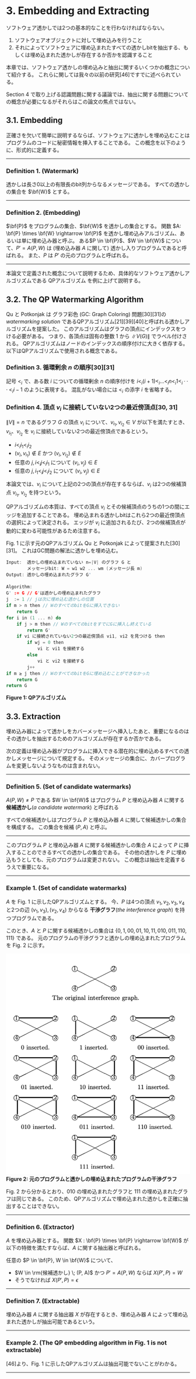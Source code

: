 # 3. Embedding and Extracting

ソフトウェア透かしでは2つの基本的なことを行わなければならない。

1. ソフトウェアオブジェクトに対して埋め込みを行うこと
2. それによってソフトウェアに埋め込まれたすべての透かしbitを抽出する、もしくは埋め込まれた透かしが存在するか否かを認識すること

本章では、ソフトウェア透かしの埋め込みと抽出に関するいくつかの概念について紹介する。
これらに関しては我々の以前の研究[46]ですでに述べられている。

Section 4 で取り上げる認識問題に関する議論では、抽出に関する問題についての概念が必要になるがそれらはこの論文の焦点ではない。

## 3.1. Embedding

正確さを欠いて簡単に説明するならば、ソフトウェアに透かしを埋め込むことはプログラムのコードに秘密情報を挿入することである。
この概念を以下のように、形式的に定義する。

---

### Definition 1. (Watermark)

透かしは長さ0以上の有限長のbit列からなるメッセージである。
すべての透かしの集合を $\bf{W}$ とする。

---

### Definition 2. (Embedding)

$\bf{P}$ をプログラムの集合、$\bf{W}$ を透かしの集合とする。
関数 $A: \bf{P} \times \bf{W} \rightarrow \bf{P}$ を透かし埋め込みアルゴリズム、あるいは単に埋め込み器と呼ぶ。
ある$P \in \bf{P}$、$W \in \bf{W}$ について、$P' = A(P, W)$ は (埋め込み器 $A$ に関して) 透かし入りプログラムであると呼ばれる。
また、$P$ は $P'$ の元のプログラムと呼ばれる。

---

本論文で定義された概念について説明するため、具体的なソフトウェア透かしアルゴリズムである QPアルゴリズム を例に上げて説明する。

## 3.2. The QP Watermarking Algorithm

Qu と Potkonjak は グラフ彩色 (GC: Graph Coloring) 問題[30][31]の *watermarking solution* であるQPアルゴリズム[21][39][40]と呼ばれる透かしアルゴリズムを提案した。
このアルゴリズムはグラフの頂点にインデックスをつける必要がある。
つまり、各頂点は固有の整数 $1$ から $\|V(G)\|$ でラベル付けされる。
QPアルゴリズムはノードのインデックスの順序付けに大きく依存する。
以下はQPアルゴリズムで使用される概念である。

### Definition 3. 循環剰余 $n$ の順序[30][31]

記号 $<_i$ で、ある数 $i$ についての循環剰余 $n$ の順序付けを $i <_i (i+ 1) <_i ...<_i n <_i 1 <_i ··· <_i i−1$ のように表現する。
混乱がない場合には $<_i$ の添字 $i$ を省略する。

### Definition 4. 頂点 $v_i$ に接続していない2つの最近傍頂点[30, 31]

$\|V\|=n$ であるグラフ $G$ の頂点 $v_i$ について、$v_{i_1}, v_{i_2} \in V$ が以下を満たすとき、$v_{i_1}$、$v_{i_2}$ を $v_i$ に接続していない2つの最近傍頂点であるという。

- $i <_i i_1 <_i i_2$
- $(v_i, v_{i_1}) \notin E$ かつ $(v_i, v_{i_2}) \notin E$
- 任意の $j, i <_i j <_i i_1$ について $(v_i, v_j) \in E$
- 任意の $j, i_1 <_i j <_i i_2$ について $(v_i, v_j) \in E$

本論文では、$v_i$ について上記の2つの頂点が存在するならば、$v_i$ は2つの候補頂点 $v_{i_1}$, $v_{i_2}$ を持つという。

QPアルゴリズムの本質は、すべての頂点 $v_i$ とその候補頂点のうちの1つの間にエッジを追加することである。
埋め込まれる透かしbitはこれら2つの最近傍頂点の選択によって決定される。
エッジが $v_i$ に追加されるたび、2つの候補頂点が動的に変わる可能性があるため注意する。

Fig. 1 に示す元のQPアルゴリズム Qu と Potkonjak によって提案された[30][31]。
これはGC問題の解法に透かしを埋め込む。

```c
Input:  透かしの埋め込まれていない n=|V| のグラフ G と
        メッセージbit: W = w1 w2 ... wm (メッセージ長 m)
Output: 透かしの埋め込まれたグラフ G'

Algorithm:
G' := G // G'は透かしの埋め込まれたグラフ
j  := 1 // jは次に埋め込む透かしの位置
if m > n then // WのすべてのbitをGに挿入できない
    return G
for i in (1 ... n) do
    if j > m then // WのすべてのbitをすでにGに挿入し終えている
        return G'
    if vi に接続されていない2つの最近傍頂点 vi1, vi2 を見つける then
        if wj = 0 then
            vi と vi1 を接続する
        else
            vi と vi2 を接続する
        j++
if m ≥ j then // WのすべてのbitをGに埋め込むことができなかった
    return G
return G
```
**Figure 1: QPアルゴリズム**

## 3.3. Extraction

<!-- textlint-disable preset-japanese/no-doubled-joshi -->
埋め込み器によって透かしをカバーメッセージへ挿入したあと、重要になるのはその透かしを抽出するためのアルゴリズムが存在するか否かである。
<!-- textlint-enable preset-japanese/no-doubled-joshi -->

次の定義は埋め込み器がプログラムに挿入できる潜在的に埋め込めるすべての透かしメッセージについて規定する。
そのメッセージの集合に、カバープログラムを変更しないようなものは含まれない。

---

### Definition 5. (Set of candidate watermarks)

$A(P, W) \ne P$ である $W \in \bf{W}$ はプログラム $P$ と埋め込み器 $A$ に関する **候補透かし**(*a candidate watermark*) と呼ばれる

すべての候補透かしはプログラム $P$ と埋め込み器 $A$ に関して候補透かしの集合を構成する。
この集合を候補 $(P, A)$ と呼ぶ。

---

このプログラム $P$ と埋め込み器 $A$ に関する候補透かしの集合 $A$ によって $P$ に挿入することのできるすべての透かしの集合である。
その他の透かしを $P$ に埋め込もうとしても、元のプログラムは変更されない。
この概念は抽出を定義するうえで重要になる。

---

### Example 1. (Set of candidate watermarks)

<!-- textlint-disable preset-ja-technical-writing/max-comma -->
$A$ を Fig. 1 に示したQPアルゴリズムとする。
今、$P$ は4つの頂点 $v_1, v_2, v_3, v_4$ と2つの辺 $(v_1, v_3), (v_2, v_4)$ からなる **干渉グラフ**(*the interference graph*) を持つプログラムである。

このとき、$A$ と $P$ に関する候補透かしの集合は $\{0, 1, 00, 01, 10, 11, 010, 011, 110, 111\}$ である。
元のプログラムの干渉グラフと透かしの埋め込まれたプログラムを Fig. 2 に示す。
<!-- textlint-enable preset-ja-technical-writing/max-comma -->

![](fig2.png)
**Figure 2: 元のプログラムと透かしの埋め込まれたプログラムの干渉グラフ**

Fig. 2 から分かるとおり、$010$ の埋め込まれたグラフと $111$ の埋め込まれたグラフは同じである。
このため、QPアルゴリズムで埋め込まれた透かしを正確に抽出することはできない。

---

### Definition 6. (Extractor)

$A$ を埋め込み器とする。
関数 $X : \bf{P} \times \bf{P} \rightarrow \bf{W}$ が以下の特徴を満たすならば、$A$ に関する抽出器と呼ばれる。

任意の $P \in \bf{P}, W \in \bf{W}$ について、
- $W \in \rm{候補透かし} \; (P, A)$ かつ $P' = A(P, W)$ ならば $X(P', P) = W$
- そうでなければ $X(P', P) = \epsilon$

---

### Definition 7. (Extractable)

埋め込み器 $A$ に関する抽出器 $X$ が存在するとき、埋め込み器 $A$ によって埋め込まれた透かしが抽出可能であるという。

---

### Example 2. (The QP embedding algorithm in Fig. 1 is not extractable)

[46]より、Fig. 1 に示したQPアルゴリズムは抽出可能でないことがわかる。

---
